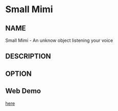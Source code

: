 # Small Mimi
## NAME
Small Mimi - An unknow object listening your voice

## DESCRIPTION

## OPTION

## Web Demo
[here](https://arei1126.github.io/smallMimi/)
